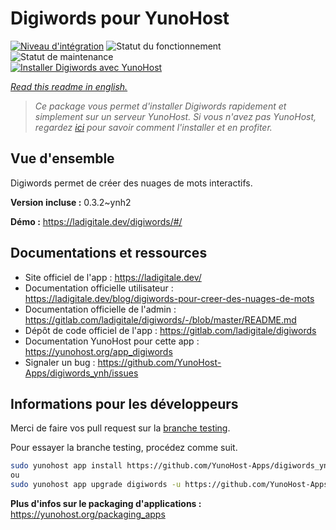 <!--
N.B.: This README was automatically generated by https://github.com/YunoHost/apps/tree/master/tools/README-generator
It shall NOT be edited by hand.
-->

# Digiwords pour YunoHost

[![Niveau d'intégration](https://dash.yunohost.org/integration/digiwords.svg)](https://dash.yunohost.org/appci/app/digiwords) ![Statut du fonctionnement](https://ci-apps.yunohost.org/ci/badges/digiwords.status.svg) ![Statut de maintenance](https://ci-apps.yunohost.org/ci/badges/digiwords.maintain.svg)  
[![Installer Digiwords avec YunoHost](https://install-app.yunohost.org/install-with-yunohost.svg)](https://install-app.yunohost.org/?app=digiwords)

*[Read this readme in english.](./README.md)*

> *Ce package vous permet d'installer Digiwords rapidement et simplement sur un serveur YunoHost.
Si vous n'avez pas YunoHost, regardez [ici](https://yunohost.org/#/install) pour savoir comment l'installer et en profiter.*

## Vue d'ensemble

Digiwords permet de créer des nuages de mots interactifs.

**Version incluse :** 0.3.2~ynh2

**Démo :** https://ladigitale.dev/digiwords/#/
## Documentations et ressources

* Site officiel de l'app : <https://ladigitale.dev/>
* Documentation officielle utilisateur : <https://ladigitale.dev/blog/digiwords-pour-creer-des-nuages-de-mots>
* Documentation officielle de l'admin : <https://gitlab.com/ladigitale/digiwords/-/blob/master/README.md>
* Dépôt de code officiel de l'app : <https://gitlab.com/ladigitale/digiwords>
* Documentation YunoHost pour cette app : <https://yunohost.org/app_digiwords>
* Signaler un bug : <https://github.com/YunoHost-Apps/digiwords_ynh/issues>

## Informations pour les développeurs

Merci de faire vos pull request sur la [branche testing](https://github.com/YunoHost-Apps/digiwords_ynh/tree/testing).

Pour essayer la branche testing, procédez comme suit.

``` bash
sudo yunohost app install https://github.com/YunoHost-Apps/digiwords_ynh/tree/testing --debug
ou
sudo yunohost app upgrade digiwords -u https://github.com/YunoHost-Apps/digiwords_ynh/tree/testing --debug
```

**Plus d'infos sur le packaging d'applications :** <https://yunohost.org/packaging_apps>
